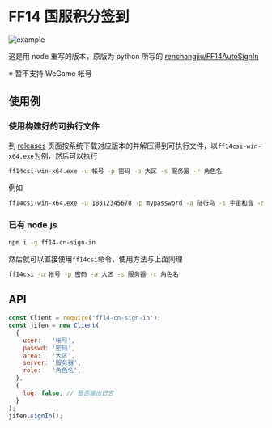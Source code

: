 # FF14 国服积分签到

![example](https://i.loli.net/2020/03/14/vxXtIwOjlRgJc87.png)

这是用 node 重写的版本，原版为 python 所写的 [renchangjiu/FF14AutoSignIn](https://github.com/renchangjiu/FF14AutoSignIn)

※ 暂不支持 WeGame 帐号

## 使用例

### 使用构建好的可执行文件

到 [releases](../../releases) 页面按系统下载对应版本的并解压得到可执行文件，以`ff14csi-win-x64.exe`为例，然后可以执行

```bash
ff14csi-win-x64.exe -u 帐号 -p 密码 -a 大区 -s 服务器 -r 角色名
```

例如

```bash
ff14csi-win-x64.exe -u 18812345678 -p mypassword -a 陆行鸟 -s 宇宙和音 -r 我自己
```

### 已有 node.js

```bash
npm i -g ff14-cn-sign-in
```

然后就可以直接使用`ff14csi`命令，使用方法与上面同理

```bash
ff14csi -u 帐号 -p 密码 -a 大区 -s 服务器 -r 角色名
```

## API

```javascript
const Client = require('ff14-cn-sign-in');
const jifen = new Client(
  {
    user:   '帐号',
    passwd: '密码',
    area:   '大区',
    server: '服务器',
    role:   '角色名',
  },
  {
    log: false, // 是否输出日志
  }
);
jifen.signIn();
```
